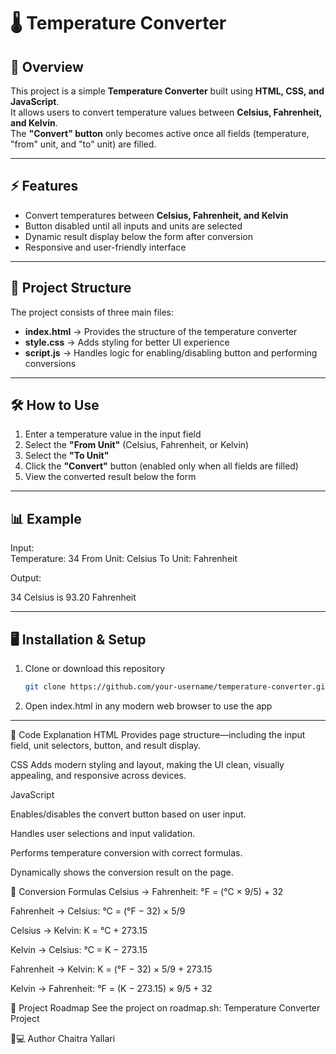 # 🌡️ Temperature Converter

## 📖 Overview
This project is a simple **Temperature Converter** built using **HTML, CSS, and JavaScript**.  
It allows users to convert temperature values between **Celsius, Fahrenheit, and Kelvin**.  
The **"Convert" button** only becomes active once all fields (temperature, "from" unit, and "to" unit) are filled.

---

## ⚡ Features
- Convert temperatures between **Celsius, Fahrenheit, and Kelvin**  
- Button disabled until all inputs and units are selected  
- Dynamic result display below the form after conversion  
- Responsive and user-friendly interface  

---

## 📂 Project Structure
The project consists of three main files:
- **index.html** → Provides the structure of the temperature converter  
- **style.css** → Adds styling for better UI experience  
- **script.js** → Handles logic for enabling/disabling button and performing conversions  

---

## 🛠️ How to Use
1. Enter a temperature value in the input field  
2. Select the **"From Unit"** (Celsius, Fahrenheit, or Kelvin)  
3. Select the **"To Unit"**  
4. Click the **"Convert"** button (enabled only when all fields are filled)  
5. View the converted result below the form  

---

## 📊 Example
Input:  
Temperature: 34
From Unit: Celsius
To Unit: Fahrenheit

Output:  

34 Celsius is 93.20 Fahrenheit

---

## 🖥️ Installation & Setup
1. Clone or download this repository  
   ```bash
   git clone https://github.com/your-username/temperature-converter.git


2. Open index.html in any modern web browser to use the app

---
📜 Code Explanation
HTML
Provides page structure—including the input field, unit selectors, button, and result display.

CSS
Adds modern styling and layout, making the UI clean, visually appealing, and responsive across devices.

JavaScript

Enables/disables the convert button based on user input.

Handles user selections and input validation.

Performs temperature conversion with correct formulas.

Dynamically shows the conversion result on the page.

🧮 Conversion Formulas
Celsius → Fahrenheit:
°F = (°C × 9/5) + 32

Fahrenheit → Celsius:
°C = (°F − 32) × 5/9

Celsius → Kelvin:
K = °C + 273.15

Kelvin → Celsius:
°C = K − 273.15

Fahrenheit → Kelvin:
K = (°F − 32) × 5/9 + 273.15

Kelvin → Fahrenheit:
°F = (K − 273.15) × 9/5 + 32

🚀 Project Roadmap
See the project on roadmap.sh: Temperature Converter Project

👨💻 Author
Chaitra Yallari

